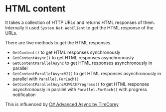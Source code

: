 # HTML content

It takes a collection of HTTP URLs and returns HTML responses of them. Internally
it used `System.Net.WebClient` to get the HTML response of the URLs.

There are five methods to get the HTML responses.

- `GetContent()` to get HTML responses synchronously
- `GetContentAsync()` to get HTML responses asynchronously
- `GetContentParallelAsync` to get HTML responses asynchronously in parallel
- `GetContentParallelAsyncV2()` to get HTML responses asynchronously in parallel 
with `Parallel.ForEach()`
- `GetContentParallelAsyncV2WithProgress()` to get HTML responses asynchronously 
in parallel with `Parallel.ForEach()` with progress notification

This is influenced by
[C# Advanced Async by TimCorey](https://www.youtube.com/watch?v=ZTKGRJy5P2M)